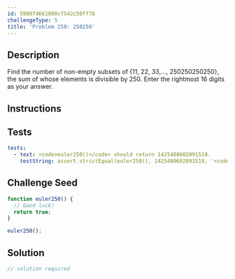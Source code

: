 ```yaml
---
id: 5900f4661000cf542c50ff78
challengeType: 5
title: 'Problem 250: 250250'
---
```


## Description
<section id='description'>
Find the number of non-empty subsets of {11, 22, 33,..., 250250250250}, the sum of whose elements is divisible by 250. Enter the rightmost 16 digits as your answer.
</section>

## Instructions
<section id='instructions'>

</section>

## Tests
<section id='tests'>

```yml
tests:
  - text: <code>euler250()</code> should return 1425480602091519.
    testString: assert.strictEqual(euler250(), 1425480602091519, '<code>euler250()</code> should return 1425480602091519.');

```

</section>

## Challenge Seed
<section id='challengeSeed'>

<div id='js-seed'>

```js
function euler250() {
  // Good luck!
  return true;
}

euler250();
```

</div>



</section>

## Solution
<section id='solution'>

```js
// solution required
```
</section>
